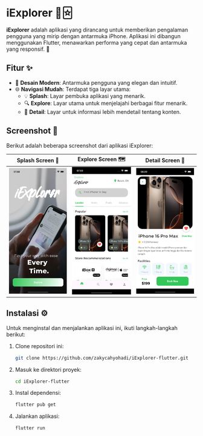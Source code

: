 # iExplorer 📱🃟


**iExplorer** adalah aplikasi yang dirancang untuk memberikan pengalaman pengguna yang mirip dengan antarmuka iPhone. Aplikasi ini dibangun menggunakan Flutter, menawarkan performa yang cepat dan antarmuka yang responsif. 🌟

## Fitur ✨

- 📱 **Desain Modern**: Antarmuka pengguna yang elegan dan intuitif.
- 🌐 **Navigasi Mudah**: Terdapat tiga layar utama:
  * 💡 **Splash**: Layar pembuka aplikasi yang menarik.
  * 🔍 **Explore**: Layar utama untuk menjelajahi berbagai fitur menarik.
  * 📖 **Detail**: Layar untuk informasi lebih mendetail tentang konten.

## Screenshot 📸

Berikut adalah beberapa screenshot dari aplikasi iExplorer:

| **Splash Screen** 🌅 | **Explore Screen** 🗺️ | **Detail Screen** 📄 |
|----------------------|------------------------|-----------------------|
| ![Splash Screen](Splash-screen.webp) | ![Explore Screen](Explore-screen.webp) | ![Detail Screen](Detail-screen.webp) |

## Instalasi ⚙️

Untuk menginstal dan menjalankan aplikasi ini, ikuti langkah-langkah berikut:

1. Clone repositori ini:
   ```bash
   git clone https://github.com/zakycahyohadi/iExplorer-flutter.git

2. Masuk ke direktori proyek:
   ```bash
   cd iExplorer-flutter

3. Instal dependensi:
   ```bash
   flutter pub get

4. Jalankan aplikasi:
   ```bash
   flutter run


